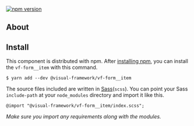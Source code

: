 [![npm version](https://badge.fury.io/js/%40visual-framework%2Fvf-form__item.svg)](https://badge.fury.io/js/%40visual-framework%2Fvf-form__item)

## About

## Install

This component is distributed with npm. After [installing npm](https://www.npmjs.com/get-npm), you can install the `vf-form__item` with this command.

```
$ yarn add --dev @visual-framework/vf-form__item
```

The source files included are written in [Sass](http://sass-lang.com)(`scss`). You can point your Sass `include-path` at your `node_modules` directory and import it like this.

```
@import "@visual-framework/vf-form__item/index.scss";
```

_Make sure you import any requirements along with the modules._
